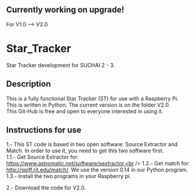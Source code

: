 ## Currently working on upgrade!
For V1.0 --> V2.0

# Star_Tracker
Star Tracker development for SUCHAI 2 - 3.

## Description
This is a fully functional Star Tracker (ST) for use with a Raspberry Pi. <br />
This is written in Python. The current version is on the folder V2.0. <br />
This Git-Hub is free and open to everyone interested in using it. <br />

## Instructions for use
1.- This ST code is based in two open software: Source Extractor and Match. In order to use it, you need to get this two software first.<br />
1.1.- Get Source Extractor for: https://www.astromatic.net/software/sextractor.<br />
1.2.- Get match for: http://spiff.rit.edu/match/. We use the version 0.14 in our Python program.<br />
1.3.- Install the two programs in your Raspberry pi.<br />

2.- Download the code for V2.0.
